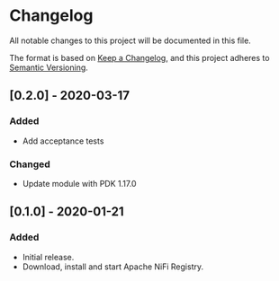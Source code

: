# Changelog

All notable changes to this project will be documented in this file.

The format is based on [Keep a Changelog](https://keepachangelog.com/en/1.0.0/),
and this project adheres to [Semantic Versioning](https://semver.org/spec/v2.0.0.html).

## [0.2.0] - 2020-03-17

### Added

* Add acceptance tests

### Changed

* Update module with PDK 1.17.0

## [0.1.0] - 2020-01-21

### Added

* Initial release.
* Download, install and start Apache NiFi Registry.
